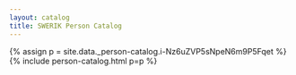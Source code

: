 ```yaml
---
layout: catalog
title: SWERIK Person Catalog
---
```

{% assign p = site.data._person-catalog.i-Nz6uZVP5sNpeN6m9P5Fqet %}
{% include person-catalog.html p=p %}

